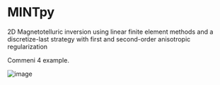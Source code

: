 # MINTpy
2D Magnetotelluric inversion using linear finite element methods and a discretize-last strategy with first and second-order anisotropic regularization

Commeni 4 example.


![image](https://github.com/user-attachments/assets/d44aca0c-ace7-47a0-bf46-254c8ede2b27)


